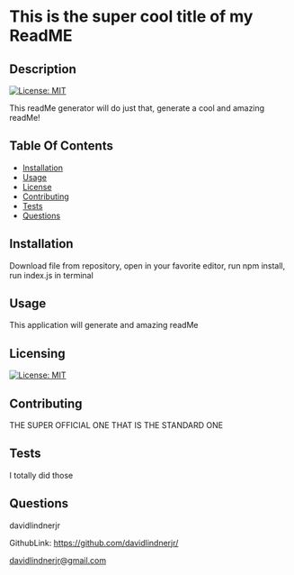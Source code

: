 
# This is the super cool title of my ReadME 
 
## Description
 
 [![License: MIT](https://img.shields.io/badge/License-MIT-yellow.svg)](https://opensource.org/licenses/MIT) 

This readMe generator will do just that, generate a cool and amazing readMe! 

## Table Of Contents 
 
- [Installation](#installation) 
- [Usage](#usage) 
- [License](#license) 
- [Contributing](#contributing) 
- [Tests](#tests) 
- [Questions](#questions) 

<a name="installation"></a>
## Installation 
 
Download file from repository, open in your favorite editor, run npm install, run index.js in terminal 

<a name="usage"></a>
## Usage 
 
This application will generate and amazing readMe

<a name="license"></a>
## Licensing 
 
[![License: MIT](https://img.shields.io/badge/License-MIT-yellow.svg)](https://opensource.org/licenses/MIT) 

<a name="contributing"></a>
## Contributing 
 
THE SUPER OFFICIAL ONE THAT IS THE STANDARD ONE 

<a name="tests"></a>
## Tests 
 
I totally did those  

<a name="questions"></a>
## Questions 
 
davidlindnerjr

GithubLink: https://github.com/davidlindnerjr/ 

davidlindnerjr@gmail.com
